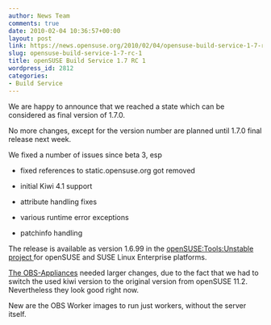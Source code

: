 ```yaml
---
author: News Team
comments: true
date: 2010-02-04 10:36:57+00:00
layout: post
link: https://news.opensuse.org/2010/02/04/opensuse-build-service-1-7-rc-1/
slug: opensuse-build-service-1-7-rc-1
title: openSUSE Build Service 1.7 RC 1
wordpress_id: 2812
categories:
- Build Service
---
```


We are happy to announce that we reached a state which can be considered as final version of 1.7.0.

No more changes, except for the version number are planned until 1.7.0 final release next week.

We fixed a number of issues since beta 3, esp



	
  * fixed references to static.opensuse.org got removed

	
  * initial Kiwi 4.1 support

	
  * attribute handling fixes

	
  * various runtime error exceptions

	
  * patchinfo handling


The release is available as version 1.6.99 in the [openSUSE:Tools:Unstable project ](http://download.opensuse.org/repositories/openSUSE:Tools:Unstable/) for openSUSE and SUSE Linux Enterprise platforms.

[The OBS-Appliances](http://en.opensuse.org/Build_Service/OBS-Appliance) needed larger changes, due to the fact that we had to switch the used kiwi version to the original version from openSUSE 11.2. Nevertheless they look good right now.

New are the OBS Worker images to run just workers, without the server itself.
